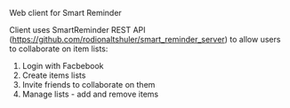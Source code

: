 Web client for Smart Reminder

Client uses SmartReminder REST API (https://github.com/rodionaltshuler/smart_reminder_server) to allow users to collaborate on item lists:
1) Login with Facbebook
2) Create items lists 
3) Invite friends to collaborate on them
4) Manage lists - add and remove items
